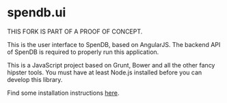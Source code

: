 # spendb.ui

THIS FORK IS PART OF A PROOF OF CONCEPT.

This is the user interface to SpenDB, based on AngularJS. The backend
API of SpenDB is required to properly run this application.

This is a JavaScript project based on Grunt, Bower and all the other
fancy hipster tools. You must have at least Node.js installed before
you can develop this library.

Find some installation instructions [here](https://github.com/spendb/spendb/wiki/Developer-installation#installation-from-source).
